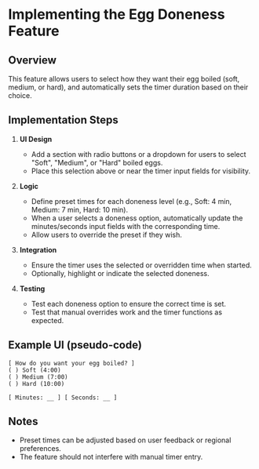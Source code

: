 # Implementing the Egg Doneness Feature

## Overview
This feature allows users to select how they want their egg boiled (soft, medium, or hard), and automatically sets the timer duration based on their choice.

## Implementation Steps

1. **UI Design**
   - Add a section with radio buttons or a dropdown for users to select "Soft", "Medium", or "Hard" boiled eggs.
   - Place this selection above or near the timer input fields for visibility.

2. **Logic**
   - Define preset times for each doneness level (e.g., Soft: 4 min, Medium: 7 min, Hard: 10 min).
   - When a user selects a doneness option, automatically update the minutes/seconds input fields with the corresponding time.
   - Allow users to override the preset if they wish.

3. **Integration**
   - Ensure the timer uses the selected or overridden time when started.
   - Optionally, highlight or indicate the selected doneness.

4. **Testing**
   - Test each doneness option to ensure the correct time is set.
   - Test that manual overrides work and the timer functions as expected.

## Example UI (pseudo-code)

```
[ How do you want your egg boiled? ]
( ) Soft (4:00)
( ) Medium (7:00)
( ) Hard (10:00)

[ Minutes: __ ] [ Seconds: __ ]
```

## Notes
- Preset times can be adjusted based on user feedback or regional preferences.
- The feature should not interfere with manual timer entry.
